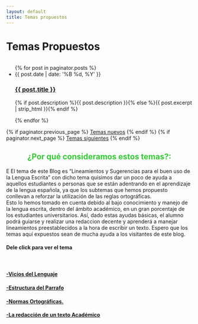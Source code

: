 ```yaml
---
layout: default
title: Temas propuestos
---
```

  <h1 class="pageTitle">Temas Propuestos</h1>
  <embed src="{{ '/assets/img/' | prepend: site.baseurl }}" autostarty="true" loop="true" volumen="30" width="0" height="0">
  <ul class="posts noList">
    {% for post in paginator.posts %}
      <li>
        <span class="date">{{ post.date | date: '%B %d, %Y' }}</span>
        <h3><a class="post-link" href="{{ post.url | prepend: site.baseurl }}">{{ post.title }}</a></h3>
        <p>{% if post.description %}{{ post.description }}{% else %}{{ post.excerpt | strip_html }}{% endif %}</p>
      </li>
    {% endfor %}
  </ul>
  <!-- Pagination links -->
  <div class="pagination">
    {% if paginator.previous_page %}
      <a href="{{ paginator.previous_page_path | prepend: site.baseurl }}" class="previous button__outline">Temas nuevos</a> 
    {% endif %}
    {% if paginator.next_page %}
      <a href="{{ paginator.next_page_path | prepend: site.baseurl }}" class="next button__outline">Temas siguientes</a>
    {% endif %}
 <font color="#32CC32"><h2><center>¿Por qué consideramos estos temas?:<br></center></h2></font>
 <p class="intro" aling="justify"><span class="dropcap">E</span> El tema de este Blog es “Lineamientos y Sugerencias para el buen uso de la Lengua Escrita” con dicho tema quisimos dar un poco de ayuda a aquellos estudiantes o personas que se están adentrando en el aprendizaje de la lengua española, ya que los subtemas que hemos propuesto conllevan a reforzar la utilización de las reglas ortográficas.<br> 
   Esto lo hemos tomado en cuenta debido al bajo conocimiento y manejo de la lengua escrita, dentro del ámbito académico, en un gran porcentaje de los estudiantes universitarios. Así, dado estas ayudas básicas, el alumno podrá guiarse y realizar una redaccion decente y aprenderá a manejar lineamientos preestablecidos a la hora de escribir un texto. Espero que los temas aquí expuestos sean de mucha ayuda a los visitantes de este blog. </p>  
<h4>Dele click para ver el tema</h4><br>
 <h4><a href="https://blogdelenguaje.github.io/blog/ViciosdelLenguaje/">-Vicios del Lenguaje</a><br></h4>
  <h4><a href="https://blogdelenguaje.github.io/blog/EstructuradelParrafo/">-Estructura del Parrafo</a><br></h4>
  <h4><a href="https://blogdelenguaje.github.io/blog/NormasOrtografica/">-Normas Ortográficas.</a><br></h4>
  <h4><a href="https://blogdelenguaje.github.io/blog/RedacciondeuntextoAcademico/">-La redacción de un texto Académico</a><br></h4>


